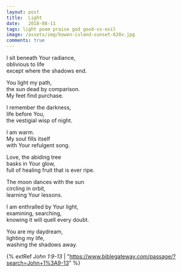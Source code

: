 ```yaml
---
layout: post
title:  Light
date:   2018-08-11
tags: light poem praise god good-vs-evil
image: /assets/img/bowen-island-sunset-620x.jpg
comments: true
---
```


I sit beneath Your radiance,<br />
oblivious to life<br />
except where the shadows end.<br />

You light my path,<br />
the sun dead by comparison.<br />
My feet find purchase.<br />

I remember the darkness,<br />
life before You,<br />
the vestigial wisp of night.<br />

I am warm.<br />
My soul fills itself<br />
with Your refulgent song.<br />

Love, the abiding tree<br />
basks in Your glow,<br />
full of healing fruit that is ever ripe.<br />

The moon dances with the sun<br />
circling in orbit,<br />
learning Your lessons.<br />

I am enthralled by Your light,<br />
examining, searching,<br />
knowing it will quell every doubt.<br />

You are my daydream,<br />
lighting my life,<br />
washing the shadows away.

{% extRef *John 1:9-13* | "https://www.biblegateway.com/passage/?search=John+1%3A9-13" %}
